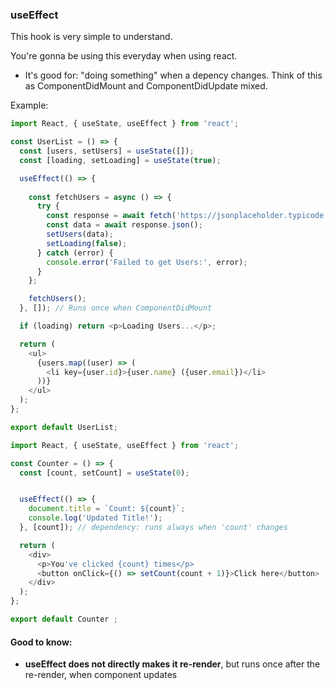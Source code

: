 ### useEffect

This hook is very simple to understand.

You're gonna be using this everyday when using react.

* It's good for: "doing something" when a depency changes. Think of this as ComponentDidMount and ComponentDidUpdate mixed.

Example:

```js
import React, { useState, useEffect } from 'react';

const UserList = () => {
  const [users, setUsers] = useState([]);
  const [loading, setLoading] = useState(true);

  useEffect(() => {
  
    const fetchUsers = async () => {
      try {
        const response = await fetch('https://jsonplaceholder.typicode.com/users');
        const data = await response.json();
        setUsers(data);
        setLoading(false);
      } catch (error) {
        console.error('Failed to get Users:', error);
      }
    };

    fetchUsers();
  }, []); // Runs once when ComponentDidMount

  if (loading) return <p>Loading Users...</p>;

  return (
    <ul>
      {users.map((user) => (
        <li key={user.id}>{user.name} ({user.email})</li>
      ))}
    </ul>
  );
};

export default UserList;

```

```js
import React, { useState, useEffect } from 'react';

const Counter = () => {
  const [count, setCount] = useState(0);


  useEffect(() => {
    document.title = `Count: ${count}`;
    console.log('Updated Title!');
  }, [count]); // dependency: runs always when 'count' changes

  return (
    <div>
      <p>You've clicked {count} times</p>
      <button onClick={() => setCount(count + 1)}>Click here</button>
    </div>
  );
};

export default Counter ;

```

#### Good to know:

* **useEffect does not directly makes it re-render**, but runs once after the re-render, when component updates
